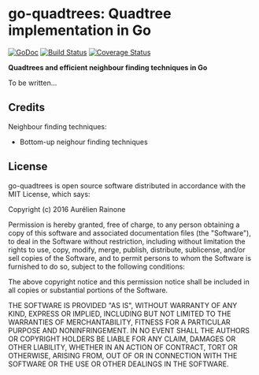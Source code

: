 # go-quadtrees: Quadtree implementation in Go
[![GoDoc](http://img.shields.io/badge/go-documentation-blue.svg?style=flat-square)](http://godoc.org/github.com/aurelien-rainone/go-quadtrees) [![Build Status](https://travis-ci.org/aurelien-rainone/go-quadtrees.svg?branch=master)](https://travis-ci.org/aurelien-rainone/go-quadtrees) [![Coverage Status](https://coveralls.io/repos/github/aurelien-rainone/go-quadtrees/badge.svg?branch=master)](https://coveralls.io/github/aurelien-rainone/go-quadtrees?branch=master)

**Quadtrees and efficient neighbour finding techniques in Go**

To be written...

## Credits

Neighbour finding techniques:
 - Bottom-up neighour finding techniques


## License

go-quadtrees is open source software distributed in accordance with the MIT
License, which says:

Copyright (c) 2016 Aurélien Rainone

Permission is hereby granted, free of charge, to any person obtaining a copy
of this software and associated documentation files (the "Software"), to deal
in the Software without restriction, including without limitation the rights
to use, copy, modify, merge, publish, distribute, sublicense, and/or sell
copies of the Software, and to permit persons to whom the Software is
furnished to do so, subject to the following conditions:

The above copyright notice and this permission notice shall be included in
all copies or substantial portions of the Software.

THE SOFTWARE IS PROVIDED "AS IS", WITHOUT WARRANTY OF ANY KIND, EXPRESS OR
IMPLIED, INCLUDING BUT NOT LIMITED TO THE WARRANTIES OF MERCHANTABILITY,
FITNESS FOR A PARTICULAR PURPOSE AND NONINFRINGEMENT. IN NO EVENT SHALL THE
AUTHORS OR COPYRIGHT HOLDERS BE LIABLE FOR ANY CLAIM, DAMAGES OR OTHER
LIABILITY, WHETHER IN AN ACTION OF CONTRACT, TORT OR OTHERWISE, ARISING FROM,
OUT OF OR IN CONNECTION WITH THE SOFTWARE OR THE USE OR OTHER DEALINGS IN
THE SOFTWARE.
